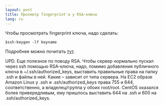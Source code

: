 ```yaml
---
layout: post
title: Просмотр fingerprint'а у RSA-ключа 
lang: ru
---
```


Чтобы просмотреть fingerprint ключа, надо сделать:


    $ssh-keygen -lf keyname


Подробнее можно почитать [тут](http://www.lysium.de/blog/index.php?/archives/186-How-to-get-ssh-server-fingerprint-information.html).

UPD. Еще полезное по поводу RSA. Чтобы сервер нормально пускал через ssh помощью RSA-ключа, надо, помимо добавления публичного ключа в ~/.ssh/authorized_keys, выставить правильные права на папку .ssh и файлы в ней. Какие – зависит от типа сервера. На EC2 образе Amazon Linux у .ssh и .ssh/authorized_keys права 755 и 644, соответственно, а владелец/группа у обоих root/root. CentOS оказался более привередливым, ему пришлось выставить 644 на .ssh и 600 на .ssh/authorized_keys.
